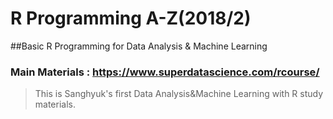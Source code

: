 # R Programming A-Z(2018/2)


##Basic R Programming for Data Analysis & Machine Learning
### Main Materials :  https://www.superdatascience.com/rcourse/ 


>  This is Sanghyuk's first Data Analysis&Machine Learning with R  study materials. 
>  


